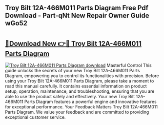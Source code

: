 ## Troy Bilt 12A-466M011 Parts Diagram Free Pdf Download - Part-qNt New Repair Owner Guide wGo52

# <h2><a href="http://dfo2mpm.blite.top/?on=Troy+Bilt+12A-466M011+Parts+Diagram">🔗Download New 👉🔴 Troy Bilt 12A-466M011 Parts Diagram</a></h2>

[![Troy Bilt 12A-466M011 Parts Diagram download](https://i.imgur.com/lujVjoI.png)](http://dfo2mpm.blite.top/?on=Troy+Bilt+12A-466M011+Parts+Diagram)
Masterful Control This guide unlocks the secrets of your new Troy Bilt 12A-466M011 Parts Diagram, empowering you to control its functionalities with precision. Before using your Troy Bilt 12A-466M011 Parts Diagram, please take a moment to read this manual carefully. It contains essential information on product setup, operation, maintenance, and troubleshooting, ensuring that you are able to use the product safely and effectively. Your new Troy Bilt 12A-466M011 Parts Diagram features a powerful engine and innovative features for exceptional performance. Your Feedback Matters Troy Bilt 12A-466M011 Parts Diagram. We value your feedback and are committed to providing exceptional customer service.
